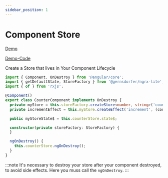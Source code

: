 ```yaml
---
sidebar_position: 1
---
```


# Component Store

[Demo](https://parivnzjy.github.stackblitz.io)

[Demo-Code](https://github.com/gernsdorfer/ngrx-lite/tree/master/apps/stackblitz-app/src/app/basic)

Create a Store that lives in Your Component Lifecycle

```ts title="app.component.ts"
import { Component, OnDestroy } from '@angular/core';
import { getDefaultState, StoreFactory } from '@gernsdorfer/ngrx-lite';
import { of } from 'rxjs';

@Component()
export class CounterComponent implements OnDestroy {
  private myStore = this.storeFactory.createStore<number, string>('counter');
  private incrementEffect = this.myStore.createEffect('increment', (counter: number) => of(counter + 1));

  public myStoreState$ = this.counterStore.state$;

  constructor(private storeFactory: StoreFactory) {
  }

  ngOnDestroy() {
    this.counterStore.ngOnDestroy();
  }
}
```

:::note
It's necessary to destroy your store after your component destroyed, to avoid side effects.
Here you muss call the `ngOnDestroy`. 
:::

 
